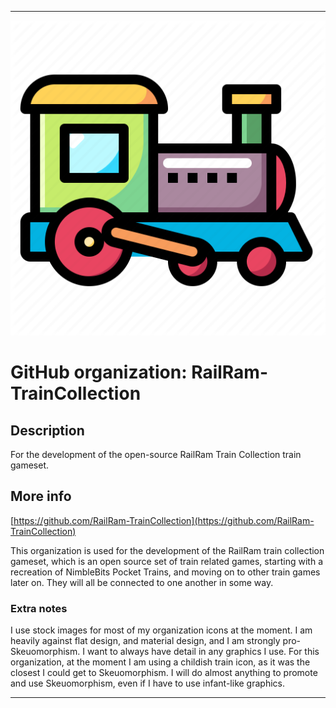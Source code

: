 
***

![TrainIcon1.png failed to load. The file may be missing or corrupt. Check the file path for errors first.](/AdditionalInfo/1/RailRam-TrainCollection/TrainIcon1.png)

# GitHub organization: RailRam-TrainCollection

## Description

For the development of the open-source RailRam Train Collection train gameset.

## More info

[https://github.com/RailRam-TrainCollection](https://github.com/RailRam-TrainCollection)

This organization is used for the development of the RailRam train collection gameset, which is an open source set of train related games, starting with a recreation of NimbleBits Pocket Trains, and moving on to other train games later on. They will all be connected to one another in some way.

### Extra notes

I use stock images for most of my organization icons at the moment. I am heavily against flat design, and material design, and I am strongly pro-Skeuomorphism. I want to always have detail in any graphics I use. For this organization, at the moment I am using a childish train icon, as it was the closest I could get to Skeuomorphism. I will do almost anything to promote and use Skeuomorphism, even if I have to use infant-like graphics.

***

